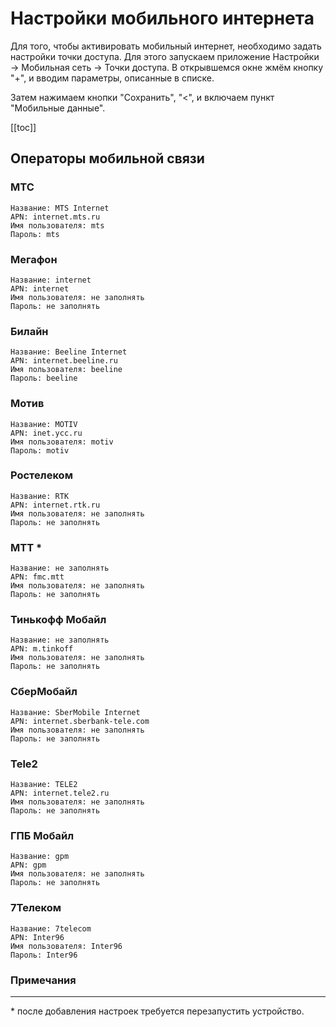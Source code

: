 # Настройки мобильного интернета

Для того, чтобы активировать мобильный интернет, необходимо задать настройки точки доступа. Для этого запускаем приложение Настройки -> Мобильная сеть -> Точки доступа. В открывшемся окне жмём кнопку "+", и вводим параметры, описанные в списке.

Затем нажимаем кнопки "Сохранить", "<", и включаем пункт "Мобильные данные".

[[toc]]

## Операторы мобильной связи

### МТС

```
Название: MTS Internet
APN: internet.mts.ru
Имя пользователя: mts
Пароль: mts
```
### Мегафон

```
Название: internet
APN: internet
Имя пользователя: не заполнять
Пароль: не заполнять
```
### Билайн

```
Название: Beeline Internet
APN: internet.beeline.ru
Имя пользователя: beeline
Пароль: beeline
```
### Мотив

```
Название: MOTIV
APN: inet.ycc.ru
Имя пользователя: motiv
Пароль: motiv
```

### Ростелеком

```
Название: RTK
APN: internet.rtk.ru
Имя пользователя: не заполнять
Пароль: не заполнять
```

### МТТ *

```
Название: не заполнять
APN: fmc.mtt
Имя пользователя: не заполнять
Пароль: не заполнять
```

### Тинькофф Мобайл
```
Название: не заполнять
APN: m.tinkoff
Имя пользователя: не заполнять
Пароль: не заполнять
```

### СберМобайл

```
Название: SberMobile Internet
APN: internet.sberbank-tele.com
Имя пользователя: не заполнять
Пароль: не заполнять
```

### Tele2

```
Название: TELE2
APN: internet.tele2.ru
Имя пользователя: не заполнять
Пароль: не заполнять
```

### ГПБ Мобайл

```
Название: gpm
APN: gpm
Имя пользователя: не заполнять
Пароль: не заполнять
```

### 7Телеком

```
Название: 7telecom
APN: Inter96
Имя пользователя: Inter96
Пароль: Inter96
```

### Примечания
---
\* после добавления настроек требуется перезапустить устройство.
